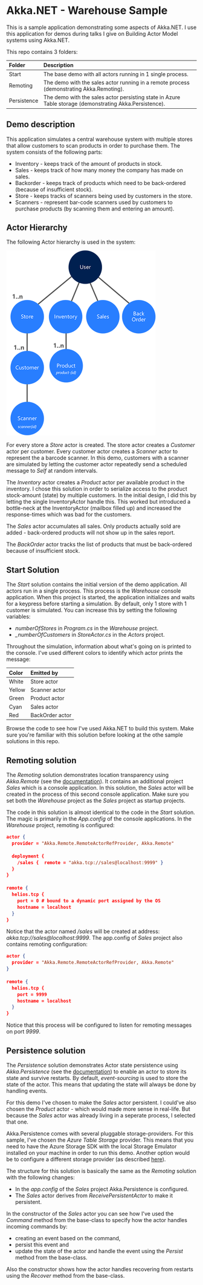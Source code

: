 # Akka.NET - Warehouse Sample
This is a sample application demonstrating some aspects of Akka.NET. I use this application for demos during talks I give on Building Actor Model systems using Akka.NET.

This repo contains 3 folders:

| Folder      | Description                                                                                             |
|:------------|:--------------------------------------------------------------------------------------------------------|
| Start       | The base demo with all actors running in 1 single process.                                              |
| Remoting    | The demo with the sales actor running in a remote process (demonstrating Akka.Remoting).                |
| Persistence | The demo with the sales actor persisting state in Azure Table storage (demonstrating Akka.Persistence). | 

## Demo description
This application simulates a central warehouse system with multiple stores that allow customers to scan products in order to purchase them. The system consists of the following parts:

* Inventory - keeps track of the amount of products in stock.
* Sales - keeps track of how many money the company has made on sales.
* Backorder - keeps track of products which need to be back-ordered (because of insufficient stock).
* Store - keeps tracks of scanners being used by customers in the store.
* Scanners - represent bar-code scanners used by customers to purchase products (by scanning them and entering an amount).

## Actor Hierarchy
The following Actor hierarchy is used in the system:

![Actor Hierarchy](actor-hierarchy.png)

For every store a *Store* actor is created. The store actor creates a *Customer* actor per customer. Every customer actor creates a *Scanner* actor to represent the a barcode scanner. In this demo, customers with a scanner are simulated by letting the customer actor repeatedly send a scheduled message to *Self* at random intervals.

The *Inventory* actor creates a *Product* actor per available product in the inventory. I chose this solution in order to serialize access to the product stock-amount (state) by multiple customers. In the initial design, I did this by letting the single InventoryActor handle this. This worked but introduced a bottle-neck at the InventoryActor (mailbox filled up) and increased the response-times which was bad for the customers. 

The *Sales* actor accumulates all sales. Only products actually sold are added - back-ordered products will not show up in the sales report.

The *BackOrder* actor tracks the list of products that must be back-ordered because of insufficient stock.

## Start Solution
The *Start* solution contains the initial version of the demo application. All actors run in a single process. This process is the *Warehouse* console application. When this project is started, the application initializes and waits for a keypress before starting a simulation. By default, only 1 store with 1 customer is simulated. You can increase this by setting the following variables:

* *numberOfStores* in *Program.cs* in the *Warehouse* project. 
* *_numberOfCustomers* in *StoreActor.cs* in the *Actors* project.

Throughout the simulation, information about what's going on is printed to the console. I've used different colors to identify which actor prints the message:

| Color     | Emitted by        |
|:----------|:------------------|
| White     | Store actor       |
| Yellow    | Scanner actor     |
| Green     | Product actor     |
| Cyan      | Sales actor       |
| Red       | BackOrder actor   |

Browse the code to see how I've used Akka.NET to build this system. Make sure you're familiar with this solution before looking at the othe sample solutions in this repo.

## Remoting solution
The *Remoting* solution demonstrates location transparency using *Akka.Remote* (see the [documentation](http://getakka.net/docs/remoting)). It contains an additional project *Sales* which is a console application. In this solution, the *Sales* actor will be created in the process of this second console application. Make sure you set both the *Warehouse* project as the *Sales* project as startup projects. 

The code in this solution is almost identical to the code in the *Start* solution. The magic is primarily in the *App.config* of the console applications. In the *Warehouse* project, remoting is configured:

```JSON  
actor { 
  provider = "Akka.Remote.RemoteActorRefProvider, Akka.Remote"    
  
  deployment {   
    /sales {  remote = "akka.tcp://sales@localhost:9999" }               
  }   
}  

remote { 
  helios.tcp {   
    port = 0 # bound to a dynamic port assigned by the OS   
    hostname = localhost 
  }  
}
```
Notice that the actor named */sales* will be created at address: *akka.tcp://sales@localhost:9999*. The app.config of *Sales* project also contains remoting configuration:

```JSON  
actor { 
  provider = "Akka.Remote.RemoteActorRefProvider, Akka.Remote"  
}   

remote { 
  helios.tcp {   
    port = 9999   
    hostname = localhost 
  }  
}
```
Notice that this process will be configured to listen for remoting messages on port *9999*.

## Persistence solution
The *Persistence* solution demonstrates Actor state persistence using *Akka.Persistence* (see the [documentation](http://getakka.net/docs/persistence/architecture)) to enable an actor to store its state and survive restarts. By default, *event-sourcing* is used to store the state of the actor. This means that updating the state will always be done by handling events.

For this demo I've chosen to make the *Sales* actor persistent. I could've also chosen the *Product* actor - which would made more sense in real-life. But because the *Sales* actor was already living in a seperate process, I selected that one.

Akka.Persistence comes with several pluggable storage-providers. For this sample, I've chosen the *Azure Table Storage* provider. This means that you need to have the Azure Storage SDK with the local Storage Emulator installed on your machine in order to run this demo. Another option would be to configure a different storage provider (as described [here](http://getakka.net/docs/persistence/storage-plugins)).  

The structure for this solution is basically the same as the *Remoting* solution with the following changes:

* In the *app.config* of the *Sales* project Akka.Persistence is configured.
* The *Sales* actor derives from *ReceivePersistentActor* to make it persistent.

In the constructor of the *Sales* actor you can see how I've used the *Command* method from the base-class to specify how the actor handles incoming commands by:

* creating an event based on the command,
* persist this event and
* update the state of the actor and handle the event using the *Persist* method from the base-class.

Also the constructor shows how the actor handles recovering from restarts using the *Recover* method from the base-class.
